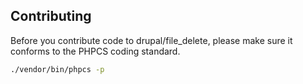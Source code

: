 Contributing
-------------

Before you contribute code to drupal/file_delete, please make sure it conforms
to the PHPCS coding standard.
```bash
./vendor/bin/phpcs -p
```
